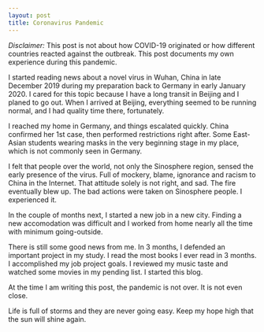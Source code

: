 ```yaml
---
layout: post
title: Coronavirus Pandemic
---
```


*Disclaimer:* This post is not about how COVID-19 originated or how different countries reacted against the outbreak. This post documents my own experience during this pandemic.

I started reading news about a novel virus in Wuhan, China in late December 2019 during my preparation back to Germany in early January 2020. I cared for this topic because I have a long transit in Beijing and I planed to go out. When I arrived at Beijing, everything seemed to be running normal, and I had quality time there, fortunately.

I reached my home in Germany, and things escalated quickly. China confirmed her 1st case, then performed restrictions right after. Some East-Asian students wearing masks in the very beginning stage in my place, which is not commonly seen in Germany.

I felt that people over the world, not only the Sinosphere region, sensed the early presence of the virus. Full of mockery, blame, ignorance and racism to China in the Internet. That attitude solely is not right, and sad. The fire eventually blew up. The bad actions were taken on Sinosphere people. I experienced it.

In the couple of months next, I started a new job in a new city. Finding a new accomodation was difficult and I worked from home nearly all the time with minimum going-outside.

There is still some good news from me. In 3 months, I defended an important project in my study. I read the most books I ever read in 3 months. I accomplished my job project goals. I reviewed my music taste and watched some movies in my pending list. I started this blog.

At the time I am writing this post, the pandemic is not over. It is not even close.

Life is full of storms and they are never going easy. Keep my hope high that the sun will shine again.
